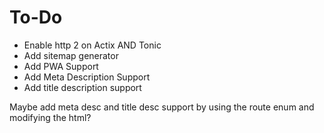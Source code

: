 # To-Do

- Enable http 2 on Actix AND Tonic
- Add sitemap generator
- Add PWA Support
- Add Meta Description Support
- Add title description support

Maybe add meta desc and title desc support by using the route enum and modifying the html?